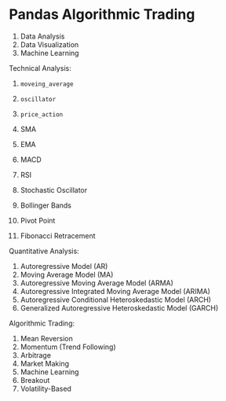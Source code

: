 # Pandas Algorithmic Trading

1. Data Analysis
2. Data Visualization
3. Machine Learning

Technical Analysis:
1. `moveing_average`
2. `oscillator`
3. `price_action`

1. SMA
2. EMA
3. MACD
4. RSI
5. Stochastic Oscillator
6. Bollinger Bands
7. Pivot Point
8. Fibonacci Retracement

Quantitative Analysis:
1. Autoregressive Model (AR)
2. Moving Average Model (MA)
3. Autoregressive Moving Average Model (ARMA)
4. Autoregressive Integrated Moving Average Model (ARIMA)
5. Autoregressive Conditional Heteroskedastic Model (ARCH)
6. Generalized Autoregressive Heteroskedastic Model (GARCH)

Algorithmic Trading:
1. Mean Reversion
2. Momentum (Trend Following)
3. Arbitrage
4. Market Making
5. Machine Learning
6. Breakout
7. Volatility-Based